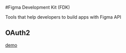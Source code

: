 #Figma Development Kit (FDK)

Tools that help developers to build apps with Figma API

## OAuth2
[demo](https://chuanqisun.github.io/figma-development-kit/demo/auth-demo.html)
